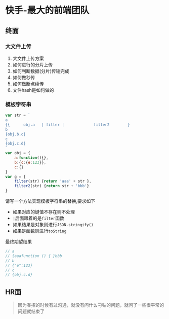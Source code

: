 # 快手-最大的前端团队
## 终面
### 大文件上传
1. 大文件上传方案
2. 如何进行的分片上传
3. 如何判断数据(分片)传输完成
4. 如何做秒传
5. 如何做断点续传
6. 文件hash是如何做的

### 模板字符串
```js
var str = `
a
{{      obj.a   | filter |             filter2        }
b
{obj.b.c}
c
{obj.c.d}
`
var obj = {
    a:function(){},
    b:{c:{e:123}},
    c:{}
}
var g = {
    filter(str) {return 'aaa' + str },
    filter2(str) {return str + 'bbb'}
}
```
请写一个方法实现模板字符串的替换,要求如下
* 如果对应的键值不存在则不处理
* `|`后面跟着的是`filter`函数
* 如果结果是对象则进行`JSON.stringify()`
* 如果是函数则进行`toString`

最终期望结果
```js
// a
// {aaafunction () { }bbb
// b
// {"e":123}
// c
// {obj.c.d}
```
## HR面
>因为春招的时候有过沟通，就没有问什么刁钻的问题，就问了一些很平常的问题就结束了

<comment/>
<tongji/>